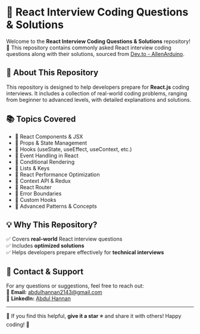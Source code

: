 # 🚀 React Interview Coding Questions & Solutions

Welcome to the **React Interview Coding Questions & Solutions** repository! 🎯 This repository contains commonly asked React interview coding questions along with their solutions, sourced from [Dev.to - AllenArduino](https://dev.to/allenarduino/live-coding-react-interview-questions-2ndh).

## 📌 About This Repository
This repository is designed to help developers prepare for **React.js** coding interviews. It includes a collection of real-world coding problems, ranging from beginner to advanced levels, with detailed explanations and solutions.

## 📚 Topics Covered
- 🔹 React Components & JSX  
- 🔹 Props & State Management  
- 🔹 Hooks (useState, useEffect, useContext, etc.)  
- 🔹 Event Handling in React  
- 🔹 Conditional Rendering  
- 🔹 Lists & Keys  
- 🔹 React Performance Optimization  
- 🔹 Context API & Redux  
- 🔹 React Router  
- 🔹 Error Boundaries  
- 🔹 Custom Hooks  
- 🔹 Advanced Patterns & Concepts  


## 💡 Why This Repository?
✅ Covers **real-world** React interview questions  
✅ Includes **optimized solutions**  
✅ Helps developers prepare effectively for **technical interviews**  


## 📩 Contact & Support
For any questions or suggestions, feel free to reach out:  
📧 **Email:** [abdulhannan2143@gmail.com](mailto:abdulhannan2143@gmail.com)  
🔗 **LinkedIn:** [Abdul Hannan](www.linkedin.com/in/abdul-hannan-6a475a23b)  

---
💙 If you find this helpful, **give it a star ⭐** and share it with others! Happy coding! 🚀

